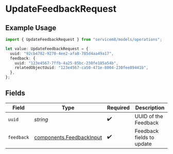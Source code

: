 # UpdateFeedbackRequest

## Example Usage

```typescript
import { UpdateFeedbackRequest } from "servicem8/models/operations";

let value: UpdateFeedbackRequest = {
  uuid: "92cb4782-9270-4ee2-afa8-785d4aa49a17",
  feedback: {
    uuid: "123e4567-7ffb-4a25-85bc-230fe185a54b",
    relatedObjectUuid: "123e4567-ca50-471e-8004-230fee89441b",
  },
};
```

## Fields

| Field                                                                | Type                                                                 | Required                                                             | Description                                                          |
| -------------------------------------------------------------------- | -------------------------------------------------------------------- | -------------------------------------------------------------------- | -------------------------------------------------------------------- |
| `uuid`                                                               | *string*                                                             | :heavy_check_mark:                                                   | UUID of the Feedback                                                 |
| `feedback`                                                           | [components.FeedbackInput](../../models/components/feedbackinput.md) | :heavy_check_mark:                                                   | Feedback fields to update                                            |
